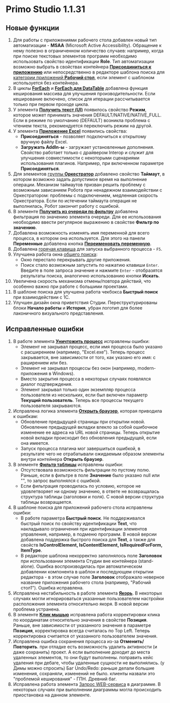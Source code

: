 # Primo Studio 1.1.31

## Новые функции

1. Для работы с приложениями рабочего стола добавлен новый тип автоматизации - **MSAA** (Microsoft Active Accessibility). Обращение к нему полезно в ограниченном количество случаев: например, когда при поиске текстовых элементов программ необходимо использовать свойство идентификации **Role**. Тип автоматизации возможно выбрать в свойствах контейнера [**Присоединиться к приложению**](https://docs.primo-rpa.ru/primo-rpa/g_elements/osnovnye-elementy/els_desktop/el_desktop_attach) или непосредственно в редакторе шаблона поиска для [категории приложений **Рабочий стол**](https://docs.primo-rpa.ru/primo-rpa/primo-studio/process/searchpatterns/apps-categories#rabochii-stol), если элемент с шаблоном используется без контейнера. 
1.  В циклы [**ForEach**](https://docs.primo-rpa.ru/primo-rpa/g_elements/osnovnye-elementy/els_logic/el_logic_foreach) и [**ForEach для DataTable**](https://docs.primo-rpa.ru/primo-rpa/g_elements/osnovnye-elementy/els_logic/el_logic_foreachrowdatatable) добавлена функция кеширования массива для улучшения производительности. Если кеширование включено, список для итерации рассчитывается только при первом проходе цикла.
1. У элемента [**Получить текст (UI)**](https://docs.primo-rpa.ru/primo-rpa/g_elements/osnovnye-elementy/els_uiinteraction/el_gettext) появилось свойство **Режим**, которое может принимать значения DEFAULT/NATIVE/NATIVE_FULL. Если в режиме по умолчанию (DEFAULT) возникла проблема с чтением текста, рекомендуется переключить режим на другой.
1. У элемента [**Приложение Excel**](https://docs.primo-rpa.ru/primo-rpa/g_elements/osnovnye-elementy/prilozhenie-excel/el_excel_app) появились свойства:
   * **Присоединяться** - позволяет подключиться к открытому вручную файлу Excel.
   * **Загружать AddIn-ы** - загружает установленные дополнения. Свойство работает только с драйвером Interop и служит для улучшения совместимости с некоторыми сценариями использования плагинов. Например, при включенном параметре **Присоединяться**.
1. Для элементов [группы **Оркестратор**](https://docs.primo-rpa.ru/primo-rpa/g_elements/osnovnye-elementy/orkestrator) добавлено свойство **Таймаут**, в котором возможно задать допустимое время на выполнение операции. Механизм таймаутов призван решить проблему с возможным зависанием Робота при ненадежном взаимодействии с Оркестратором: проблемы с подключением, медленная скорость Оркестратора. Если по истечении таймаута операция не выполнилась, Робот закончит работу с ошибкой.
1. В элементе [**Получить из очереди по фильтру**](https://docs.primo-rpa.ru/primo-rpa/g_elements/osnovnye-elementy/orkestrator/els_queues/peekqueuefilter) добавлена фильтрация по значению элемента очереди. Для ее использования необходимо ввести регулярное выражению в свойстве **Фильтр по значению**. 
1. Добавлена возможность изменять имя переменной для всего процесса, в котором она используется. Для этого на панели **Переменные** добавлена кнопка [**Переименовать переменную**](https://docs.primo-rpa.ru/primo-rpa/primo-studio/process/variables). 
1. Добавлена [горячая клавиша](https://docs.primo-rpa.ru/primo-rpa/primo-studio/hotkeys) для запуска выбранного процесса - `F5`.
1. Улучшена работа окна [общего поиска](https://docs.primo-rpa.ru/primo-rpa/primo-studio/projects/search):
   * Окно перестало перекрывать другие приложения.  
   * Поиск стало возможным запустить по нажатию клавиши `Enter`. Введите в поле запроса значение и нажмите `Enter` - отобразятся результаты поиска, аналогично использованию кнопки **Искать**. 
1. Увеличена скорость механизма отмены/повтора действий, что особенно важно при работе с большими проектами. 
1. В шаблоне поиска для улучшена работа чекбокса **Быстрый поиск** при взаимодействии с 1С. 
1. Улучшен дизайн окна приветствия Студии. Переструктурированы блоки **Начало работы** и **История**, убран логотип для более лаконичного визуального представления.


## Исправленные ошибки

1. В работе элемента [**Уничтожить процесс**](https://docs.primo-rpa.ru/primo-rpa/g_elements/osnovnye-elementy/els_desktop/el_desktop_kill) исправлены ошибки:
   * Элемент не закрывал процесс, если имя процесса было указано с расширением (например, "Excel.exe"). Теперь процесс закрывается, вне зависимости от того, как указано его имя: с раширением или без.
   * Элемент не закрывал процессы без окон (например, modern-приложения в Windows). 
   * Вместо закрытия процесса в некоторых случаях появлялся диалог подтверждения. 
   * Элемент закрывал только один экземпляр процесса пользователя из нескольких, если был включен параметр **Текущий пользователь**. Теперь все процессы текущего пользователя закрываются. 
1. Исправлена логика элемента [**Открыть браузер**](https://docs.primo-rpa.ru/primo-rpa/g_elements/osnovnye-elementy/els_browser/el_browser_open), которая приводила к ошибкам: 
   * Обновление предыдущей страницы при открытии новой. Обновление предыдущей вкладки влекло за собой ошибочное изменение ее адреса на URL новой страницы. Теперь открытие новой вкладки происходит без обновления предыдущей, если она имеется.
   * Запуск процесса плагина мог завершиться ошибкой, в результате чего не отрабатывали ожидаемым образом элементы внутри контейнера **Открыть браузер**.
1. В элементе [**Фильтр таблицы**](https://docs.primo-rpa.ru/primo-rpa/g_elements/osnovnye-elementy/els_coll/el_coll_filtertable) исправлены ошибки:
   * Отсутствовала возможность фильтрации по пустому полю. Раньше, если в фильтре в поле **Значение** было указано null или "", то запрос выполнялся с ошибкой. 
   * Если фильтрация проводилась по условию, которое не удовлетворяет ни одному значению, в ответе не возвращалась структура таблицы (заголовки и поля). С новой версии структура таблицы возвращается.
1. В шаблоне поиска для приложений рабочего стола исправлены ошибки:
   * В работе параметра **Быстрый поиск**. Не поддерживался быстрый поиск по свойству идентификации **Text**, что накладывало ограничения при идентификации элементов управления, например, в подменю программ. В новой версии добавлена поддержка быстрого поиска для **Text**, а также для свойств **IsControlElement, IsContentElement, IsRequiredForForm, ItemType**. 
   * В редакторе шаблона некорректно заполнялось поле **Заголовок** при использовании элемента Студии вне контейнера (stand-alone). Ошибка воспроизводилась при автоматическом добавлении компонента в шаблон и последующем открытии редактора - в этом случае поле **Заголовок** отображало неверное название приложения рабочего стола (например, "Рабочий стол1"). Ошибка исправлена.
1. Исправлена нестабильность в работе элемента [**Якорь**](https://docs.primo-rpa.ru/primo-rpa/g_elements/osnovnye-elementy/els_uiinteraction/el_anchor). В некоторых случаях могли игнорироваться указанные пользователем настройки расположения элемента относительно якоря. В новой версии проблема устранена.
1. В элементе [**Клик мышью**](https://docs.primo-rpa.ru/primo-rpa/g_elements/osnovnye-elementy/els_uiinteraction/el_click) исправлена работа корректировки клика по координатам относительно значения в свойстве **Позиция**. Раньше, вне зависимости от указанного значения в параметре **Позиция**, корректировка всегда считалась по Top Left. Теперь корректировка считается от указанного пользователем значения. 
1. Исправлена ошибка сохранения процесса из-за **Отменить/Повторить**. при отладке есть возможность удалить активности (и даже сохранить) проект. А если выполнение доходит до места удаленных элементов, то они будут выполнены.
поправить кейс удаления при дебаге, чтобы удаленные сущности не выполнялись.
(у Димы можно спросить) Баг Undo/Redo: раньше делали большие изменения, сохраняли, изменений не было. клиенты назвали это "проблемой кеширования" - ГПН. Древний баг. 
1. Исправлена работа элемента [Запрос WEB-сервиса](https://docs.primo-rpa.ru/primo-rpa/g_elements/osnovnye-elementy/els_network/el_webrequest) в диаграмме. В некоторых случаях при выполнении диаграммы могла происходить приостановка на данном элементе. 
